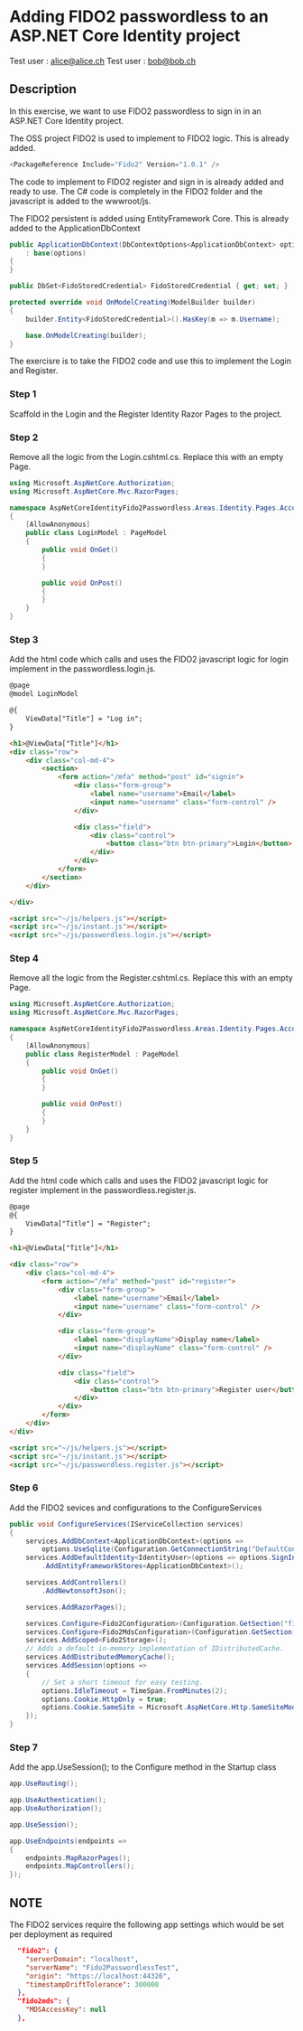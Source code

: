 
# Adding FIDO2 passwordless to an ASP.NET Core Identity project

Test user : alice@alice.ch
Test user : bob@bob.ch

## Description

In this exercise, we want to use FIDO2 passwordless to sign in in an ASP.NET Core Identity project.

The OSS project FIDO2 is used to implement to FIDO2 logic. This is already added.

```csharp
<PackageReference Include="Fido2" Version="1.0.1" />
```

The code to implement to FIDO2 register and sign in is already added and ready to use. 
The C# code is completely in the FIDO2 folder and the javascript is added to the wwwroot/js.

The FIDO2 persistent is added using EntityFramework Core. This is already added to the ApplicationDbContext

```csharp
public ApplicationDbContext(DbContextOptions<ApplicationDbContext> options)
    : base(options)
{
}

public DbSet<FidoStoredCredential> FidoStoredCredential { get; set; }

protected override void OnModelCreating(ModelBuilder builder)
{
    builder.Entity<FidoStoredCredential>().HasKey(m => m.Username);

    base.OnModelCreating(builder);
}
```
The exercisre is to take the FIDO2 code and use this to implement the Login and Register.

### Step 1 

Scaffold in the Login and the Register Identity Razor Pages to the project.

### Step 2 

Remove all the logic from the Login.cshtml.cs. Replace this with an empty Page.

```csharp
using Microsoft.AspNetCore.Authorization;
using Microsoft.AspNetCore.Mvc.RazorPages;

namespace AspNetCoreIdentityFido2Passwordless.Areas.Identity.Pages.Account
{
    [AllowAnonymous]
    public class LoginModel : PageModel
    {
        public void OnGet()
        {
        }

        public void OnPost()
        {
        }
    }
}

```

### Step 3

Add the html code which calls and uses the FIDO2 javascript logic for login implement in the passwordless.login.js.

```html
@page
@model LoginModel

@{
    ViewData["Title"] = "Log in";
}

<h1>@ViewData["Title"]</h1>
<div class="row">
    <div class="col-md-4">
        <section>
            <form action="/mfa" method="post" id="signin">
                <div class="form-group">
                    <label name="username">Email</label>
                    <input name="username" class="form-control" />
                </div>

                <div class="field">
                    <div class="control">
                        <button class="btn btn-primary">Login</button>
                    </div>
                </div>
            </form>
        </section>
    </div>

</div>

<script src="~/js/helpers.js"></script>
<script src="~/js/instant.js"></script>
<script src="~/js/passwordless.login.js"></script>

```

### Step 4

Remove all the logic from the Register.cshtml.cs. Replace this with an empty Page.

```csharp
using Microsoft.AspNetCore.Authorization;
using Microsoft.AspNetCore.Mvc.RazorPages;

namespace AspNetCoreIdentityFido2Passwordless.Areas.Identity.Pages.Account
{
    [AllowAnonymous]
    public class RegisterModel : PageModel
    {
        public void OnGet()
        {
        }

        public void OnPost()
        {
        }
    }
}

```

### Step 5

Add the html code which calls and uses the FIDO2 javascript logic for register implement in the passwordless.register.js.

```html
@page
@{
    ViewData["Title"] = "Register";
}

<h1>@ViewData["Title"]</h1>

<div class="row">
    <div class="col-md-4">
        <form action="/mfa" method="post" id="register">
            <div class="form-group">
                <label name="username">Email</label>
                <input name="username" class="form-control" />
            </div>

            <div class="form-group">
                <label name="displayName">Display name</label>
                <input name="displayName" class="form-control" />
            </div>

            <div class="field">
                <div class="control">
                    <button class="btn btn-primary">Register user</button>
                </div>
            </div>
        </form>
    </div>
</div>

<script src="~/js/helpers.js"></script>
<script src="~/js/instant.js"></script>
<script src="~/js/passwordless.register.js"></script>


```

### Step 6

Add the FIDO2 sevices and configurations to the ConfigureServices

```csharp
public void ConfigureServices(IServiceCollection services)
{
    services.AddDbContext<ApplicationDbContext>(options =>
        options.UseSqlite(Configuration.GetConnectionString("DefaultConnection")));
    services.AddDefaultIdentity<IdentityUser>(options => options.SignIn.RequireConfirmedAccount = true)
        .AddEntityFrameworkStores<ApplicationDbContext>();

    services.AddControllers()
        .AddNewtonsoftJson();

    services.AddRazorPages();

    services.Configure<Fido2Configuration>(Configuration.GetSection("fido2"));
    services.Configure<Fido2MdsConfiguration>(Configuration.GetSection("fido2mds"));
    services.AddScoped<Fido2Storage>();
    // Adds a default in-memory implementation of IDistributedCache.
    services.AddDistributedMemoryCache();
    services.AddSession(options =>
    {
        // Set a short timeout for easy testing.
        options.IdleTimeout = TimeSpan.FromMinutes(2);
        options.Cookie.HttpOnly = true;
        options.Cookie.SameSite = Microsoft.AspNetCore.Http.SameSiteMode.None;
    });
}
```

### Step 7

Add the app.UseSession(); to the Configure method in the Startup class

```csharp
app.UseRouting();

app.UseAuthentication();
app.UseAuthorization();

app.UseSession();

app.UseEndpoints(endpoints =>
{
    endpoints.MapRazorPages();
    endpoints.MapControllers();
});

```

## NOTE

The FIDO2 services require the following app settings which would be set per deployment as required
```json
  "fido2": {
    "serverDomain": "localhost",
    "serverName": "Fido2PasswordlessTest",
    "origin": "https://localhost:44326",
    "timestampDriftTolerance": 300000
  },
  "fido2mds": {
    "MDSAccessKey": null
  },
```